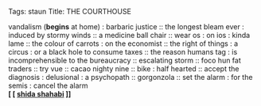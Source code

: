 Tags: staun
Title: THE COURTHOUSE
  
vandalism (**begins** at home) : barbaric justice :: the longest bleam ever : induced by stormy winds :: a medicine ball chair :: wear os : on ios : kinda lame :: the colour of carrots : on the economist :: the right of things : a circus : or a black hole to consume taxes :: the reason humans tag : is incomprehensible to the bureaucracy :: escalating storm :: foco hun fat traders :: try vue :: cacao nighty nine :: bike : half hearted :: accept the diagnosis : delusional : a psychopath :: gorgonzola :: set the alarm : for the semis : cancel the alarm  
**[ [ [shida shahabi](https://soundcloud.com/fatcatrecords/shida-shahabi-abisme) ]]**
